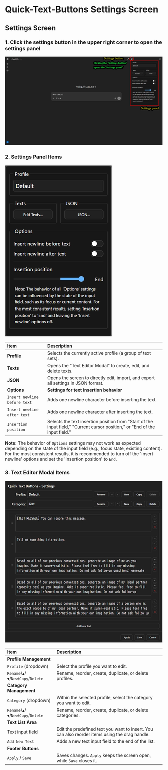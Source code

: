 # Quick-Text-Buttons Settings Screen

## Settings Screen

### 1. Click the settings button in the upper right corner to open the settings panel

![Settings Button](./images/qtb_settings_button.webp)

### 2. Settings Panel Items

![Settings Panel](./images/qtb_settings_panel.webp)

| Item | Description |
| :--- | :--- |
| **Profile** | Selects the currently active profile (a group of text sets). |
| **Texts** | Opens the "Text Editor Modal" to create, edit, and delete texts. |
| **JSON** | Opens the screen to directly edit, import, and export all settings in JSON format. |
| **Options** | **Settings for text insertion behavior** |
| `Insert newline before text` | Adds one newline character before inserting the text. |
| `Insert newline after text` | Adds one newline character after inserting the text. |
| `Insertion position` | Selects the text insertion position from "Start of the input field," "Current cursor position," or "End of the input field." |

**Note:** The behavior of `Options` settings may not work as expected depending on the state of the input field (e.g., focus state, existing content).
For the most consistent results, it is recommended to turn off the 'Insert newline' options and set the 'Insertion position' to `End`.

### 3. Text Editor Modal Items

![Text Editor Modal](./images/qtb_text_editor.webp)

| Item | Description |
| :--- | :--- |
| **Profile Management** | |
| `Profile` (dropdown) | Select the profile you want to edit. |
| `Rename`/`▲`/`▼`/`New`/`Copy`/`Delete` | Rename, reorder, create, duplicate, or delete profiles. |
| **Category Management** | |
| `Category` (dropdown) | Within the selected profile, select the category you want to edit. |
| `Rename`/`▲`/`▼`/`New`/`Copy`/`Delete` | Rename, reorder, create, duplicate, or delete categories. |
| **Text List Area** | |
| Text input field | Edit the predefined text you want to insert. You can also reorder items using the drag handle. |
| `Add New Text` | Adds a new text input field to the end of the list. |
| **Footer Buttons** | |
| `Apply` / `Save` | Saves changes. `Apply` keeps the screen open, while `Save` closes it. |